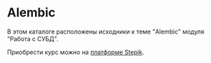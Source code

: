 # Alembic

В этом каталоге расположены исходники к теме "Alembic" модуля "Работа с СУБД".

Приобрести курс можно на [платформе Stepik](https://stepik.org/a/153850?utm_source=course-github&utm_medium=readme&utm_campaign=alembic).
